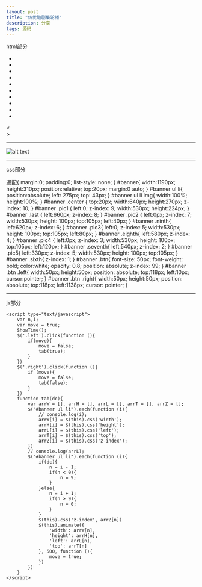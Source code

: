 ```yaml
---
layout: post
title: "仿优酷剧集轮播"
description: 分享
tags: 源码
---
```



html部分

<!-- 530 224    640 270 -->
<div id="banner">
<ul>
<li class="center"><img src="img/6.jpg" alt=""></li>
<li class="pic1"><img src="img/5.jpg" alt=""></li>
<li class="pic2"><img src="img/4.jpg" alt=""></li>
<li class="pic3"><img src="img/3.jpg" alt=""></li>
<li class="pic4"><img src="img/2.jpg" alt=""></li>
<li class="pic5 sixth"><img src="img/1.jpg" alt=""></li>
<li class="pic4 seventh"><img src="img/10.jpg" alt=""></li>
<li class="pic3 eighth"><img src="img/9.jpg" alt=""></li>
<li class="pic2 ninth"><img src="img/8.jpg" alt=""></li>
<li class="pic1 last"><img src="img/7.jpg" alt=""></li>
</ul>
<div class="btn">
<div class="left">&lt</div>
<div class="right">&gt</div>
</div>
</div>


***

![alt text](/pic/3Dlunbo.gif)

***

css部分


 通配{
	margin:0;
	padding:0;
	list-style: none;
}
 #banner{
	width:1190px;
	height:310px;
	position:relative;
	top:20px;
	margin:0 auto;
}
 #banner ul li{
	position:absolute;
	left: 275px;
	top: 43px;
}
 #banner ul li img{
	width:100%;
	height:100%;
}
 #banner .center {
	top:20px;
	width:640px;
	height:270px;
	z-index: 10;
}
 #banner .pic1 {
	left:0;
	z-index: 9;
	width:530px;
	height:224px;
}
 #banner .last {
	left:660px;
	z-index: 8;
}
 #banner .pic2 {
	left:0px;
	z-index: 7;
	width:530px;
	height: 100px;
	top:105px;
	left:40px;
}
 #banner .ninth{
	left:620px;
	z-index: 6;
}
 #banner .pic3{
	left:0;
	z-index: 5;
	width:530px;
	height: 100px;
	top:105px;
	left:80px;
}
 #banner .eighth{
	left:580px;
	z-index: 4;
}
 #banner .pic4 {
	left:0px;
	z-index: 3;
	width:530px;
	height: 100px;
	top:105px;
	left:120px;
}
 #banner .seventh{
	left:540px;
	z-index: 2;
}
 #banner .pic5{
	left:330px;
	z-index: 5;
	width:530px;
	height: 100px;
	top:105px;
}
 #banner .sixth{
	z-index: 1;
}
 #banner .btn{
	font-size: 50px;
	font-weight: bold;
	color:white;
	opacity: 0.8;
	position: absolute;
	z-index: 99;
}
 #banner .btn .left{
	width:50px;
	height:50px;
	position: absolute;
	top:118px;
	left:10px;
	cursor:pointer;
}
 #banner .btn .right{
	width:50px;
	height:50px;
	position: absolute;
	top:118px;
	left:1138px;
	cursor: pointer;
}


***

js部分


<script src="jquery-3.3.1.js"></script>
	<script type="text/javascript">
		var n,i;
		var move = true;
		ShowTime();
		$('.left').click(function (){
			if(move){
				move = false;
				tab(true);
			}
		})
		$('.right').click(function (){
			if (move){
				move = false;
				tab(false);
			}
		})
		function tab(dc){
			var arrW = [], arrH = [], arrL = [], arrT = [], arrZ = [];
			$("#banner ul li").each(function (i){
				// console.log(i);
				arrW[i] = $(this).css('width');
				arrH[i] = $(this).css('height');
				arrL[i] = $(this).css('left');
				arrT[i] = $(this).css('top');
				arrZ[i] = $(this).css('z-index');
			})
			// console.log(arrL);
			$("#banner ul li").each(function (i){
				if(dc){
					n = i - 1;
					if(n < 0){
						n = 9;
					}
				}else{
					n = i + 1;
					if(n > 9){
						n = 0;
					}
				}
				$(this).css('z-index', arrZ[n])
				$(this).animate({
					'width': arrW[n],
					'height': arrH[n],
					'left': arrL[n],
					'top': arrT[n]
				}, 500, function (){
					move = true;
				})
			})
		}
	</script>
